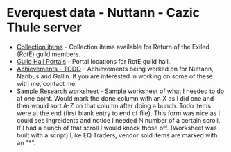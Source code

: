 # Everquest data - Nuttann - Cazic Thule server

- [Collection items](collection.html) - Collection items available for Return of the Exiled (RotE) guild members.
- [Guild Hall Portals](portals/portals.md) - Portal locations for RotE guild hall.
- [Achievements - TODO](achievements.md) - Achievements being worked on for Nuttann, Nanbus and Gallin. If you are interested in working on some of these with me, contact me.
- [Sample Research worksheet](https://docs.google.com/spreadsheets/d/1aFZ9APvACfWYkWn3AZY7ds6Y7WGai6qOegeyeQLcHlE/edit?usp=sharing) - Sample worksheet of what I needed to do at one point.  Would mark the done column with an X as I did one and then would sort A-Z on that column after doing a bunch. Todo items were at the end (first blank entry to end of file). This form was nice as I could see ingreidents and notice I needed N number of a certain scroll.  If I had a bunch of that scroll I would knock those off. (Worksheet was built with a script) Like EQ Traders, vendor sold items are marked with an "*".
